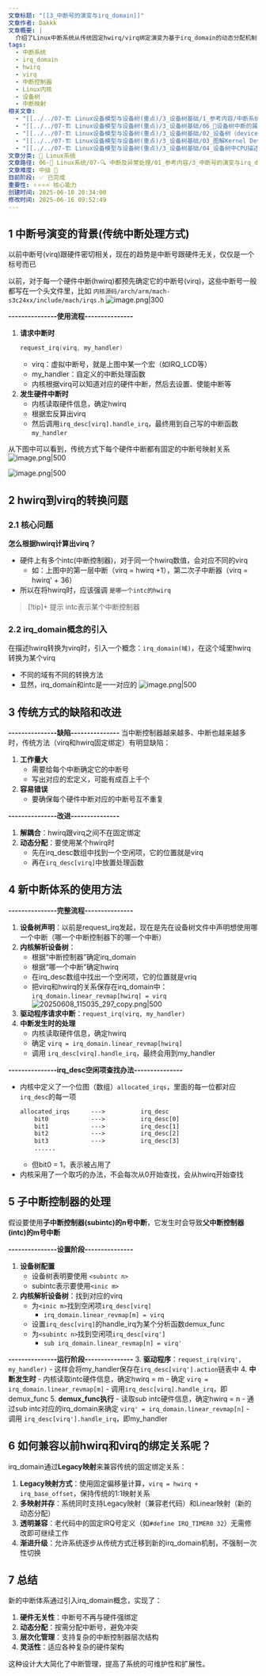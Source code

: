 ```yaml
---
文章标题: "[[3_中断号的演变与irq_domain]]"
文章作者: Dakkk
文章概要: |
  介绍了Linux中断系统从传统固定hwirq/virq绑定演变为基于irq_domain的动态分配机制，实现硬件无关的中断号管理和层次化中断控制器支持。
tags:
  - 中断系统
  - irq_domain
  - hwirq
  - virq
  - 中断控制器
  - Linux内核
  - 设备树
  - 中断映射
相关文章:
  - "[[../../07-🏗️ Linux设备模型与设备树(重点)/3_设备树基础/1_参考内容/中断系统中的设备树]]"
  - "[[../../07-🏗️ Linux设备模型与设备树(重点)/3_设备树基础/06_📕设备树中断的属性描述 (最常用)]]"
  - "[[../../07-🏗️ Linux设备模型与设备树(重点)/3_设备树基础/02_设备树（device Tree）的由来]]"
  - "[[../../07-🏗️ Linux设备模型与设备树(重点)/3_设备树基础/03_图解Kernel Device Tree(设备树)的使用]]"
  - "[[../../07-🏗️ Linux设备模型与设备树(重点)/3_设备树基础/04_设备树中CPU描述 (不需要改)]]"
文章分类: 🐧 Linux系统
文章路径: 06-🐧 Linux系统/07-🔍 中断及异常处理/01_参考内容/3_中断号的演变与irq_domain.md
文章难度: 中级 🌳
目前阶段: ✅ 已完成
重要性: ⭐⭐⭐⭐ 核心能力
创建时间: 2025-06-10 20:34:00
修改时间: 2025-06-16 09:52:49
---
```


## 1 中断号演变的背景(传统中断处理方式)

以前中断号(virq)跟硬件密切相关，现在的趋势是中断号跟硬件无关，仅仅是一个标号而已

以前，对于每一个硬件中断(hwirq)都预先确定它的中断号(virq)，这些中断号一般都写在一个头文件里，比如 `内核源码/arch/arm/mach-s3c24xx/include/mach/irqs.h`
![image.png|300](https://my-obsidian-image.oss-cn-guangzhou.aliyuncs.com/2025/06/f419bcc731384252d2bdb035d36c9c1a.png)

**---------------使用流程---------------**
1. **请求中断时**
	```c
	request_irq(virq, my_handler)
	```
	- virq：虚拟中断号，就是上图中某一个宏（如IRQ_LCD等）
	- my_handler：自定义的中断处理函数
	- 内核根据virq可以知道对应的硬件中断，然后去设置、使能中断等
2. **发生硬件中断时**
	- 内核读取硬件信息，确定hwirq
	- 根据宏反算出virq
	- 然后调用`irq_desc[virq].handle_irq`，最终用到自己写的中断函数`my_handler`

从下图中可以看到，传统方式下每个硬件中断都有固定的中断号映射关系
![image.png|500](https://my-obsidian-image.oss-cn-guangzhou.aliyuncs.com/2025/06/144b956cf3ca90af33128d79fa9da558.png)

![image.png|500](https://my-obsidian-image.oss-cn-guangzhou.aliyuncs.com/2025/06/3c0bb8d32e28409444901e5079462962.png)

## 2 hwirq到virq的转换问题

### 2.1 核心问题

**怎么根据hwirq计算出virq？**
- 硬件上有多个intc(中断控制器)，对于同一个hwirq数值，会对应不同的virq
	- 如：上图中的第一层中断（virq = hwirq +1），第二次子中断器（virq = hwirq' + 36）
- 所以在将hwirq时，应该强调 `是哪一个intc的hwirq`

> [!tip]+ 提示
> intc表示某个中断控制器

### 2.2 irq_domain概念的引入

在描述hwirq转换为virq时，引入一个概念：`irq_domain(域)`，在这个域里hwirq转换为某个virq
- 不同的域有不同的转换方法
- 显然，irq_domain和intc是一一对应的
  ![image.png|500](https://my-obsidian-image.oss-cn-guangzhou.aliyuncs.com/2025/06/352930c9f646b54518b002883d8c6750.png)
## 3 传统方式的缺陷和改进

**---------------缺陷---------------**
当中断控制器越来越多、中断也越来越多时，传统方法（virq和hwirq固定绑定）有明显缺陷：
1. **工作量大**
	- 需要给每个中断确定它的中断号
	- 写出对应的宏定义，可能有成百上千个
2. **容易错误**
	- 要确保每个硬件中断对应的中断号互不重复


**---------------改进---------------**
1. **解耦合**：hwirq跟virq之间不在固定绑定
2. **动态分配**：要使用某个hwirq时
	- 先在irq_desc数组中找到一个空闲项，它的位置就是virq
	- 再在`irq_desc[virq]`中放置处理函数

## 4 新中断体系的使用方法

**---------------完整流程---------------**
1. **设备树声明**：以前是request_irq发起，现在是先在设备树文件中声明想使用哪一个中断（哪一个中断控制器下的哪一个中断）
2. **内核解析设备树**：
	- 根据“中断控制器”确定irq_domain
	- 根据“哪一个中断”确定hwirq
	- 在irq_desc数组中找出一个空闲项，它的位置就是vriq
	- 把virq和hwirq的关系保存在irq_domain中：`irq_domain.linear_revmap[hwirq] = virq`
	  ![20250608_115035_297_copy.png|500](https://my-obsidian-image.oss-cn-guangzhou.aliyuncs.com/2025/06/b4ab6add439e50f0d6bb9a08152df497.png)
3. **驱动程序请求中断**：`request_irq(virq, my_handler)`
4. **中断发生时的处理**
	- 内核读取硬件信息，确定hwirq
	- 确定 `virq = irq_domain.linear_revmap[hwirq]`
	- 调用 `irq_desc[virq].handle_irq`，最终会用到my_handler

**---------------irq_desc空闲项查找办法---------------**
- 内核中定义了一个位图（数组）`allocated_irqs`，里面的每一位都对应`irq_desc`的每一项
	```txt
	allocated_irqs      --->          irq_desc
	    bit0            --->          irq_desc[0]
		bit1            --->          irq_desc[1]
		bit2            --->          irq_desc[2]
		bit3            --->          irq_desc[3]
		......
	```
	- 但bit0 = 1，表示被占用了
- 内核采用了一个取巧的办法，不会每次从0开始查找，会从hwirq开始查找

## 5 子中断控制器的处理

假设要使用**子中断控制器(subintc)的n号中断**，它发生时会导致**父中断控制器(intc)的m号中断**

**---------------设置阶段---------------**
1. **设备树配置**
	- 设备树表明要使用 `<subintc n>`
	- subintc表示要使用`<inic m>`
2. **内核解析设备树**：找到对应的virq
	- 为`<inic m>`找到空闲项`irq_desc[virq]`
		- `irq_domain.linear_revmap[m] = virq`
	- 设置`irq_desc[virq]`的handle_irq为某个分析函数demux_func
	- 为`<subintc n>`找到空闲项`irq_desc[virq']`
		- `sub irq_domain.linear_revmap[n] = virq'`

**---------------运行阶段---------------**
3. **驱动程序**：`request_irq(virq', my_handler)`
	- 这样会将my_handler保存在`irq_desc[virq'].action`链表中
4. **中断发生时**
	- 内核读取intc硬件信息，确定hwirq = m
	- 确定 `virq = irq_domain.linear_revmap[m]`
	- 调用`irq_desc[virq].handle_irq`，即demux_func
5. **demux_func执行**
	- 读取sub intc硬件信息，确定hwirq = n
	- 通过sub intc对应的irq_domain来确定 `virq' = irq_domain.linear_revmap[n]`
	- 调用 `irq_desc[virq'].handle_irq`，即my_handler

## 6 如何兼容以前hwirq和virq的绑定关系呢？

irq_domain通过**Legacy映射**来兼容传统的固定绑定关系：

1. **Legacy映射方式**：使用固定偏移量计算，`virq = hwirq + irq_base_offset`，保持传统的1:1映射关系
2. **多映射并存**：系统同时支持Legacy映射（兼容老代码）和Linear映射（新的动态分配）
3. **透明兼容**：老代码中的固定IRQ号定义（如`#define IRQ_TIMER0 32`）无需修改即可继续工作
4. **渐进升级**：允许系统逐步从传统方式迁移到新的irq_domain机制，不强制一次性切换

## 7 总结

新的中断体系通过引入irq_domain概念，实现了：
1. **硬件无关性**：中断号不再与硬件强绑定
2. **动态分配**：按需分配中断号，避免冲突
3. **层次化管理**：支持复杂的中断控制器层次结构
4. **灵活性**：适应各种复杂的硬件架构

这种设计大大简化了中断管理，提高了系统的可维护性和扩展性。
